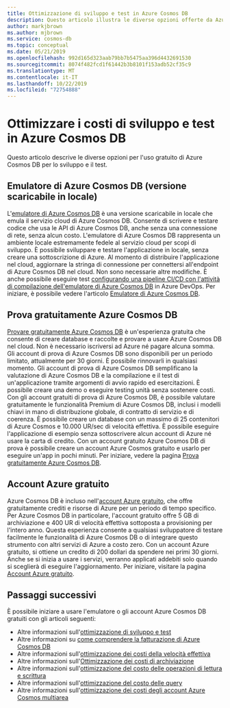 ```yaml
---
title: Ottimizzazione di sviluppo e test in Azure Cosmos DB
description: Questo articolo illustra le diverse opzioni offerte da Azure Cosmos DB per lo sviluppo e il test gratuiti del servizio.
author: markjbrown
ms.author: mjbrown
ms.service: cosmos-db
ms.topic: conceptual
ms.date: 05/21/2019
ms.openlocfilehash: 992d165d323aab79bb7b5475aa396d4432691530
ms.sourcegitcommit: 8074f482fcd1f61442b3b8101f153adb52cf35c9
ms.translationtype: MT
ms.contentlocale: it-IT
ms.lasthandoff: 10/22/2019
ms.locfileid: "72754888"
---
```

# <a name="optimize-development-and-testing-cost-in-azure-cosmos-db"></a>Ottimizzare i costi di sviluppo e test in Azure Cosmos DB

Questo articolo descrive le diverse opzioni per l'uso gratuito di Azure Cosmos DB per lo sviluppo e il test.

## <a name="azure-cosmos-db-emulator-locally-downloadable-version"></a>Emulatore di Azure Cosmos DB (versione scaricabile in locale)

L'[emulatore di Azure Cosmos DB](local-emulator.md) è una versione scaricabile in locale che emula il servizio cloud di Azure Cosmos DB. Consente di scrivere e testare codice che usa le API di Azure Cosmos DB, anche senza una connessione di rete, senza alcun costo. L'emulatore di Azure Cosmos DB rappresenta un ambiente locale estremamente fedele al servizio cloud per scopi di sviluppo. È possibile sviluppare e testare l'applicazione in locale, senza creare una sottoscrizione di Azure. Al momento di distribuire l'applicazione nel cloud, aggiornare la stringa di connessione per connettersi all'endpoint di Azure Cosmos DB nel cloud. Non sono necessarie altre modifiche. È anche possibile eseguire test [configurando una pipeline CI/CD con l'attività di compilazione dell'emulatore di Azure Cosmos DB](tutorial-setup-ci-cd.md) in Azure DevOps. Per iniziare, è possibile vedere l'articolo [Emulatore di Azure Cosmos DB](local-emulator.md).

## <a name="try-azure-cosmos-db-for-free"></a>Prova gratuitamente Azure Cosmos DB

[Provare gratuitamente Azure Cosmos DB](https://azure.microsoft.com/try/cosmosdb/) è un'esperienza gratuita che consente di creare database e raccolte e provare a usare Azure Cosmos DB nel cloud. Non è necessario iscriversi ad Azure né pagare alcuna somma. Gli account di prova di Azure Cosmos DB sono disponibili per un periodo limitato, attualmente per 30 giorni. È possibile rinnovarli in qualsiasi momento. Gli account di prova di Azure Cosmos DB semplificano la valutazione di Azure Cosmos DB e la compilazione e il test di un'applicazione tramite argomenti di avvio rapido ed esercitazioni. È possibile creare una demo o eseguire testing unità senza sostenere costi. Con gli account gratuiti di prova di Azure Cosmos DB, è possibile valutare gratuitamente le funzionalità Premium di Azure Cosmos DB, inclusi i modelli chiavi in mano di distribuzione globale, di contratto di servizio e di coerenza. È possibile creare un database con un massimo di 25 contenitori di Azure Cosmos e 10.000 UR/sec di velocità effettiva. È possibile eseguire l'applicazione di esempio senza sottoscrivere alcun account di Azure né usare la carta di credito. Con un account gratuito Azure Cosmos DB di prova è possibile creare un account Azure Cosmos gratuito e usarlo per eseguire un'app in pochi minuti. Per iniziare, vedere la pagina [Prova gratuitamente Azure Cosmos DB](https://azure.microsoft.com/try/cosmosdb/).

## <a name="azure-free-account"></a>Account Azure gratuito

Azure Cosmos DB è incluso nell'[account Azure gratuito](https://azure.microsoft.com/free), che offre gratuitamente crediti e risorse di Azure per un periodo di tempo specifico. Per Azure Cosmos DB in particolare, l'account gratuito offre 5 GB di archiviazione e 400 UR di velocità effettiva sottoposta a provisioning per l'intero anno. Questa esperienza consente a qualsiasi sviluppatore di testare facilmente le funzionalità di Azure Cosmos DB o di integrare questo strumento con altri servizi di Azure a costo zero. Con un account Azure gratuito, si ottiene un credito di 200 dollari da spendere nei primi 30 giorni. Anche se si inizia a usare i servizi, verranno applicati addebiti solo quando si sceglierà di eseguire l'aggiornamento. Per iniziare, visitare la pagina [Account Azure gratuito](https://azure.microsoft.com/free).

## <a name="next-steps"></a>Passaggi successivi

È possibile iniziare a usare l'emulatore o gli account Azure Cosmos DB gratuiti con gli articoli seguenti:

* Altre informazioni sull'[ottimizzazione di sviluppo e test](optimize-dev-test.md)
* Altre informazioni su [come comprendere la fatturazione di Azure Cosmos DB](understand-your-bill.md)
* Altre informazioni sull'[ottimizzazione dei costi della velocità effettiva](optimize-cost-throughput.md)
* Altre informazioni sull'[Ottimizzazione dei costi di archiviazione](optimize-cost-storage.md)
* Altre informazioni sull'[ottimizzazione del costo delle operazioni di lettura e scrittura](optimize-cost-reads-writes.md)
* Altre informazioni sull'[ottimizzazione del costo delle query](optimize-cost-queries.md)
* Altre informazioni sull'[ottimizzazione dei costi degli account Azure Cosmos multiarea](optimize-cost-regions.md)

